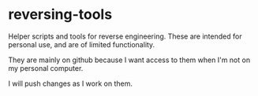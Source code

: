 # reversing-tools

Helper scripts and tools for reverse engineering. These are intended for personal use, and are of limited functionality. 

They are mainly on github because I want access to them when I'm not on my personal computer. 

I will push changes as I work on them.
